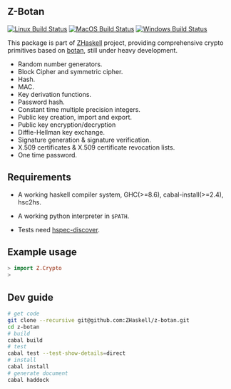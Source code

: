 ## Z-Botan

<!--
[![Hackage](https://img.shields.io/hackage/v/Z-Botan.svg?style=flat)](https://hackage.haskell.org/package/Z-Botan)
-->
[![Linux Build Status](https://github.com/ZHaskell/z-botan/workflows/ubuntu-ci/badge.svg)](https://github.com/ZHaskell/z-botan/actions)
[![MacOS Build Status](https://github.com/haskell-Z/z-botan/workflows/osx-ci/badge.svg)](https://github.com/ZHaskell/z-botan/actions)
[![Windows Build Status](https://github.com/ZHaskell/z-botan/workflows/win-ci/badge.svg)](https://github.com/ZHaskell/z-botan/actions)

This package is part of [ZHaskell](https://z.haskell.world) project, providing comprehensive crypto primitives based on [botan](https://github.com/randombit/botan), still under heavy development.

* Random number generators.
* Block Cipher and symmetric cipher.
* Hash.
* MAC.
* Key derivation functions.
* Password hash.
* Constant time multiple precision integers.
* Public key creation, import and export.
* Public key encryption/decryption
* Diffie-Hellman key exchange.
* Signature generation & signature verification.
* X.509 certificates & X.509 certificate revocation lists.
* One time password.

## Requirements

* A working haskell compiler system, GHC(>=8.6), cabal-install(>=2.4), hsc2hs.

* A working python interpreter in `$PATH`.

* Tests need [hspec-discover](https://hackage.haskell.org/package/hspec-discover).

## Example usage

```haskell
> import Z.Crypto 
>
```

## Dev guide

```bash
# get code
git clone --recursive git@github.com:ZHaskell/z-botan.git 
cd z-botan
# build
cabal build
# test
cabal test --test-show-details=direct
# install 
cabal install
# generate document
cabal haddock
```
